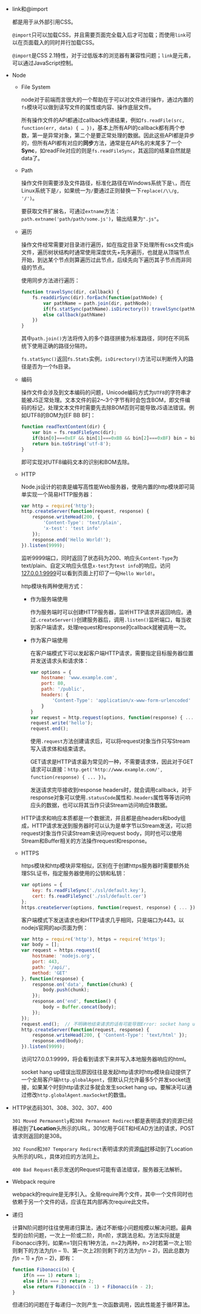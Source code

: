 - link和@import

  都是用于从外部引用CSS。

  `@import`只可以加载CSS，并且需要页面完全载入后才可加载；而使用`link`可以在页面载入的同时并行加载CSS。

  `@import`是CSS 2.1特性，对于过低版本的浏览器有兼容性问题；`link`是元素，可以通过JavaScript控制。

- Node

  - File System

    node对于前端而言很大的一个帮助在于可以对文件进行操作，通过内置的`fs`模块可以做到读写文件的属性或内容、操作底层文件。

    所有操作文件的API都通过callback传递结果，例如`fs.readFile(src, function(err, data) { … })`，基本上所有API的callback都有两个参数，第一是异常对象，第二个是要正常处理的数据。因此这些API都是异步的，但所有API都有对应的**同步**方法，通常是在API名的末尾多了一个**Sync**，如readFile对应的则是`fs.readFileSync`，其返回的结果自然就是data了。

  - Path

    操作文件则需要涉及文件路径，标准化路径在Windows系统下是`\`，而在Linux系统下是`/`，如果统一为`/`要通过正则替换一下`replace(/\\/g, '/')`。

    要获取文件扩展名，可通过`extname`方法：`path.extname('path/path/some.js')`，输出结果为`".js"`。

  - 遍历

    操作文件经常需要对目录进行遍历，如在指定目录下处理所有css文件或js文件，遍历树状结构时通常使用深度优先+先序遍历，也就是从顶端节点开始，到达某个节点则算遍历过此节点，后续先向下遍历其子节点而非同级的节点。

    使用同步方法进行遍历：

    ```js
    function travelSync(dir, callback) {
        fs.readdirSync(dir).forEach(function(pathNode) {
            var pathName = path.join(dir, pathNode);
            if(fs.statSync(pathName).isDirectory()) travelSync(pathName, callback);
            else callback(pathName)
        })
    }
    ```

    其中`path.join()`方法将传入的多个路径拼接为标准路径，同时在不同系统下使用正确的路径分隔符。

    `fs.statSync()`返回`fs.Stats`实例，`isDirectory()`方法可以判断传入的路径是否为一个fs目录。

  - 编码

    操作文件会涉及到文本编码的问题，Unicode编码方式为`UTF8`的字符串才能被JS正常处理。文本文件的前2～3个字节有时会包含BOM，即文件编码的标记，处理文本文件时需要先去除BOM否则可能导致JS语法错误。例如UTF8的BOM为[EF BB BF]：

    ```js
    function readTextContent(dir) {
        var bin = fs.readFileSync(dir);
        if(bin[0]===0xEF && bin[1]===0xBB && bin[2]===0xBF) bin = bin.slice(3);
        return bin.toString('utf-8');
    }
    ```

    即可实现对UTF8编码文本的识别和BOM去除。

  - HTTP

    Node.js设计的初衷是编写高性能Web服务器，使用内置的http模块即可简单实现一个简易HTTP服务器：

    ```js
    var http = require('http');
    http.createServer(function(request, response) {
        response.writeHead(200, {
            'Content-Type': 'text/plain',
            'x-test': 'test info'
        });
        response.end('Hello World!');
    }).listen(9999);
    ```

    监听9999端口，同时返回了状态码为200、响应头`Content-Type`为text/plain、自定义响应头信息`x-test`为`test info`的响应。访问<u>127.0.0.1:9999</u>可以看到页面上打印了一句`Hello World!`。

    http模块有两种使用方式：

    + 作为服务端使用

      作为服务端时可以创建HTTP服务器，监听HTTP请求并返回响应。通过`.createServer()`创建服务器后，调用`.listen()`监听端口，每当收到客户端请求，处理request和response的callback就被调用一次。

    + 作为客户端使用

      在客户端模式下可以发起客户端HTTP请求，需要指定目标服务器位置并发送请求头和请求体：

      ```js
      var options = {
          hostname: 'www.example.com',
          port: 80,
          path: '/public',
          headers: {
              'Content-Type': 'application/x-www-form-urlencoded'  //指示发送数据的MIME类型
          }
      }
      var request = http.request(options, function(response) { ... });
      request.write('hello');
      request.end();
      ```

      使用`.request`方法创建请求后，可以将request对象当作只写Stream写入请求体和结束请求。

      GET请求是HTTP请求最为常见的一种，不需要请求体，因此对于GET请求可以直接：`http.get('http://www.example.com/', function(response) { ... })`。

      发送请求完毕接收到response headers时，就会调用callback，对于response对象可以使用`.statusCode`属性和`.headers`属性等等访问响应头的数据，也可以将其当作只读Stream访问响应体数据。

    HTTP请求和响应本质都是一个数据流，并且都是由headers和body组成，HTTP请求发送到服务器时可以认为是单字节以Stream发送，可以把request对象当作只读Stream来访问request body，同时也可以使用Stream和Buffer相关的方法操作request和response。

  - HTTPS

    https模块和http模块非常相似，区别在于创建https服务器时需要额外处理SSL证书，指定服务器使用的公钥和私钥：

    ```js
    var options = {
        key: fs.readFileSync('./ssl/default.key'),
    	cert: fs.readFileSync('./ssl/default.cer')    
    };
    https.createServer(options, function(request, response) { ... });
    ```

    客户端模式下发送请求也和HTTP请求几乎相同，只是端口为443。以nodejs官网的api页面为例：

    ```js
    var http = require('http'), https = require('https');
    var body = [];
    var request = https.request({
        hostname: 'nodejs.org',
        port: 443,
        path: '/api/',
        method: 'GET'
    }, function(response) {
        response.on('data', function(chunk) {
            body.push(chunk);
        });
        response.on('end', function() {
            body = Buffer.concat(body);
        });
    });
    request.end();  // 不明确地结束请求的话有可能导致Error: socket hang up
    http.createServer(function(request, response) {
        response.writeHead(200, { 'Content-Type': 'text/html' });
        response.end(body);
    }).listen(9999);
    ```

    访问127.0.0.1:9999，将会看到请求下来并写入本地服务器响应的html。

    socket hang up错误出现原因往往是发起http请求时http模块自动提供了一个全局客户端`http.globalAgent`，但默认只允许最多5个并发socket连接，如果某个时刻http请求过多就会发生socket hang up。要解决可以通过修改`http.globalAgent.maxSocket`的数值。

- HTTP状态码301、308、302、307、400

  `301 Moved Permanently`和`308 Permanent Redirect`都是表明请求的资源已经移动到了**Location**头所示的URL，301仅用于GET和HEAD方法的请求，POST请求则返回的是308。

  `302 Found`和`307 Temporary Redirect`表明请求的资源<u>临时</u>移动到了Location头所示的URL，具体对应的方法同上。

  `400 Bad Request`表示发送的Request可能有语法错误，服务器无法解析。

- Webpack require

  webpack的require是无序引入。全局require两个文件，其中一个文件同时也依赖于另一个文件的话，应该在其内部再次require此文件。

- 递归

  计算N阶问题时往往使用递归算法，通过不断缩小问题规模以解决问题。最典型的台阶问题，一次上一阶或二阶，共n阶，求跳法总和。方法实际就是Fibonacci序列，如果n=1则只有1种方法，n=2为两种，n>2时若第一次上1阶则剩下的方法为$f(n-1)$、第一次上2阶则剩下的方法为$f(n-2)$，因此总数为$f(n-1)+f(n-2)$，即有：

  ```js
  function Fibonacci(n) {
      if(n === 1) return 1;
      else if(n === 2) return 2;
      else return Fibonacci(n - 1) + Fibonacci(n - 2);
  }
  ```

  但递归的问题在于每递归一次则产生一次函数调用，因此性能差于循环算法。